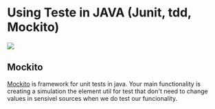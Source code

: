 # Using Teste in JAVA (Junit, tdd, Mockito)
![](https://img.shields.io/badge/Author-Alejandro_Fuentes_|_fuentesra@hotmail.com-informational?style=flat&logoColor=white&color=4a4c4d)

## Mockito


[Mockito][link-mockito] is framework for unit tests in java.
Your main functionality is creating a simulation the element util for test that don't need to change values in sensivel sources when we do test our funcionality.



<!-- link and references -->
[link-mockito]: https://site.mockito.org/